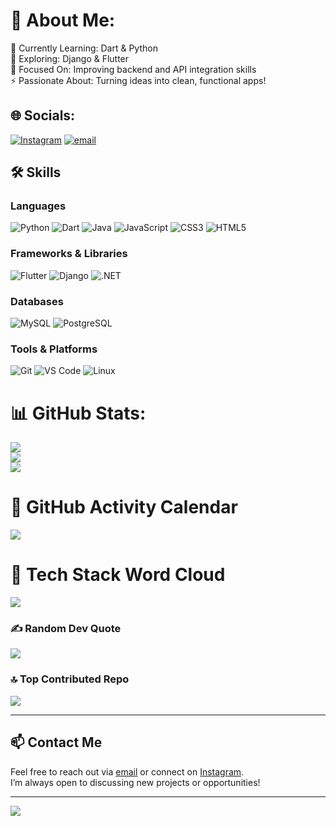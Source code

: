 # 💫 About Me:
🔭 Currently Learning: Dart & Python  
🌱 Exploring: Django & Flutter  
🤝 Focused On: Improving backend and API integration skills  
⚡ Passionate About: Turning ideas into clean, functional apps!

## 🌐 Socials:
[![Instagram](https://img.shields.io/badge/Instagram-%23E4405F.svg?logo=Instagram&logoColor=white)](https://instagram.com/satya__gagre) [![email](https://img.shields.io/badge/Email-D14836?logo=gmail&logoColor=white)](mailto:satyamgagre4@gmail.com) 

## 🛠️ Skills

### Languages
![Python](https://img.shields.io/badge/python-3670A0?style=flat-square&logo=python&logoColor=ffdd54) 
![Dart](https://img.shields.io/badge/dart-%230175C2.svg?style=flat-square&logo=dart&logoColor=white)
![Java](https://img.shields.io/badge/java-%23ED8B00.svg?style=flat-square&logo=openjdk&logoColor=white)
![JavaScript](https://img.shields.io/badge/javascript-%23323330.svg?style=flat-square&logo=javascript&logoColor=%23F7DF1E)
![CSS3](https://img.shields.io/badge/css3-%231572B6.svg?style=flat-square&logo=css3&logoColor=white)
![HTML5](https://img.shields.io/badge/html5-%23E34F26.svg?style=flat-square&logo=html5&logoColor=white)

### Frameworks & Libraries
![Flutter](https://img.shields.io/badge/Flutter-%2302569B.svg?style=flat-square&logo=Flutter&logoColor=white) 
![Django](https://img.shields.io/badge/django-%23092E20.svg?style=flat-square&logo=django&logoColor=white)
![.NET](https://img.shields.io/badge/.NET-5C2D91?style=flat-square&logo=.net&logoColor=white)

### Databases
![MySQL](https://img.shields.io/badge/mysql-%2300758F.svg?style=flat-square&logo=mysql&logoColor=white)
![PostgreSQL](https://img.shields.io/badge/postgresql-%2331678D.svg?style=flat-square&logo=postgresql&logoColor=white)

### Tools & Platforms
![Git](https://img.shields.io/badge/git-%23F05032.svg?style=flat-square&logo=git&logoColor=white)
![VS Code](https://img.shields.io/badge/VS_Code-0078d7?style=flat-square&logo=visual-studio-code&logoColor=white)
![Linux](https://img.shields.io/badge/Linux-FCC624?style=flat-square&logo=linux&logoColor=black)

# 📊 GitHub Stats:
![](https://github-readme-stats.vercel.app/api?username=satyamgagre&theme=dark&hide_border=false&include_all_commits=true&count_private=true)<br/>
![](https://nirzak-streak-stats.vercel.app/?user=satyamgagre&theme=dark&hide_border=false)<br/>
![](https://github-readme-stats.vercel.app/api/top-langs/?username=satyamgagre&theme=dark&hide_border=false&include_all_commits=true&count_private=true&layout=compact)

# 📅 GitHub Activity Calendar  
![](https://github-readme-activity-graph.cyclic.app/graph?username=satyamgagre&theme=react-dark)

# 🌈 Tech Stack Word Cloud  
![](https://github-readme-stats.vercel.app/api/wakatime?username=satyamgagre&layout=compact&theme=dark)

### ✍️ Random Dev Quote  
![](https://quotes-github-readme.vercel.app/api?type=horizontal&theme=light)

### 🔝 Top Contributed Repo  
![](https://github-contributor-stats.vercel.app/api?username=satyamgagre&limit=5&theme=dark&combine_all_yearly_contributions=true)

---

## 📫 Contact Me  
Feel free to reach out via [email](mailto:satyamgagre4@gmail.com) or connect on [Instagram](https://instagram.com/satya__gagre).  
I’m always open to discussing new projects or opportunities!

---

[![](https://visitcount.itsvg.in/api?id=satyamgagre&icon=0&color=1)](https://visitcount.itsvg.in)

